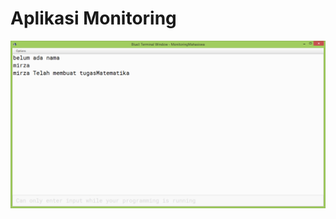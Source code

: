 # Aplikasi Monitoring

[![N|Solid](https://github.com/lessydien/MonitoringMahasiswa/blob/master/sc2.png)](https://github.com/lessydien/MonitoringMahasiswa/blob/master/sc2.png)